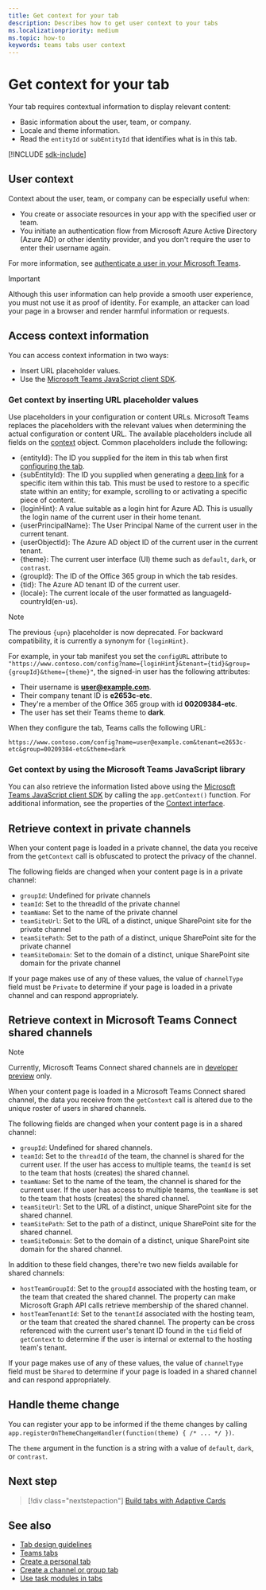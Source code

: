 ```yaml
---
title: Get context for your tab
description: Describes how to get user context to your tabs
ms.localizationpriority: medium
ms.topic: how-to
keywords: teams tabs user context
---
```


# Get context for your tab

Your tab requires contextual information to display relevant content:

* Basic information about the user, team, or company.
* Locale and theme information.
* Read the `entityId` or `subEntityId` that identifies what is in this tab.

[!INCLUDE [sdk-include](~/includes/sdk-include.md)]

## User context

Context about the user, team, or company can be especially useful when:

* You create or associate resources in your app with the specified user or team.
* You initiate an authentication flow from Microsoft Azure Active Directory (Azure AD) or other identity provider, and you don't require the user to enter their username again.

For more information, see [authenticate a user in your Microsoft Teams](~/concepts/authentication/authentication.md).

> [!IMPORTANT]
> Although this user information can help provide a smooth user experience, you must not use it as proof of identity.  For example, an attacker can load your page in a browser and render harmful information or requests.

## Access context information

You can access context information in two ways:

* Insert URL placeholder values.
* Use the [Microsoft Teams JavaScript client SDK](/javascript/api/overview/msteams-client).

### Get context by inserting URL placeholder values

Use placeholders in your configuration or content URLs. Microsoft Teams replaces the placeholders with the relevant values when determining the actual configuration or content URL. The available placeholders include all fields on the [context](/javascript/api/@microsoft/teams-js/microsoftteams.context?view=msteams-client-js-1.12.1&preserve-view=true) object. Common placeholders include the following:

* {entityId}: The ID you supplied for the item in this tab when first [configuring the tab](~/tabs/how-to/create-tab-pages/configuration-page.md).
* {subEntityId}: The ID you supplied when generating a [deep link](~/concepts/build-and-test/deep-links.md) for a specific item within this tab. This must be used to restore to a specific state within an entity; for example, scrolling to or activating a specific piece of content.
* {loginHint}: A value suitable as a login hint for Azure AD. This is usually the login name of the current user in their home tenant.
* {userPrincipalName}: The User Principal Name of the current user in the current tenant.
* {userObjectId}: The Azure AD object ID of the current user in the current tenant.
* {theme}: The current user interface (UI) theme such as `default`, `dark`, or `contrast`.
* {groupId}: The ID of the Office 365 group in which the tab resides.
* {tid}: The Azure AD tenant ID of the current user.
* {locale}: The current locale of the user formatted as languageId-countryId(en-us).

> [!NOTE]
> The previous `{upn}` placeholder is now deprecated. For backward compatibility, it is currently a synonym for `{loginHint}`.

For example, in your tab manifest you set the `configURL` attribute to `"https://www.contoso.com/config?name={loginHint}&tenant={tid}&group={groupId}&theme={theme}"`, the signed-in user has the following attributes:

* Their username is **user@example.com**.
* Their company tenant ID is **e2653c-etc**.
* They're a member of the Office 365 group with id **00209384-etc**.
* The user has set their Teams theme to **dark**.

When they configure the tab, Teams calls the following URL:

`https://www.contoso.com/config?name=user@example.com&tenant=e2653c-etc&group=00209384-etc&theme=dark`

### Get context by using the Microsoft Teams JavaScript library

You can also retrieve the information listed above using the [Microsoft Teams JavaScript client SDK](/javascript/api/overview/msteams-client) by calling the `app.getContext()` function. For additional information, see the properties of the [Context interface](/javascript/api/@microsoft/teams-js/app.context?view=msteams-client-js-latest&preserve-view=true).

## Retrieve context in private channels

When your content page is loaded in a private channel, the data you receive from the `getContext` call is obfuscated to protect the privacy of the channel.

The following fields are changed when your content page is in a private channel:

* `groupId`: Undefined for private channels
* `teamId`: Set to the threadId of the private channel
* `teamName`: Set to the name of the private channel
* `teamSiteUrl`: Set to the URL of a distinct, unique SharePoint site for the private channel
* `teamSitePath`: Set to the path of a distinct, unique SharePoint site for the private channel
* `teamSiteDomain`: Set to the domain of a distinct, unique SharePoint site domain for the private channel

If your page makes use of any of these values, the value of `channelType` field must be `Private` to determine if your page is loaded in a private channel and can respond appropriately.

## Retrieve context in Microsoft Teams Connect shared channels

> [!NOTE]
> Currently, Microsoft Teams Connect shared channels are in [developer preview](../../resources/dev-preview/developer-preview-intro.md) only.

When your content page is loaded in a Microsoft Teams Connect shared channel, the data you receive from the `getContext` call is altered due to the unique roster of users in shared channels.

The following fields are changed when your content page is in a shared channel:

* `groupId`: Undefined for shared channels.
* `teamId`: Set to the `threadId` of the team, the channel is shared for the current user. If the user has access to multiple teams, the `teamId` is set to the team that hosts (creates) the shared channel.
* `teamName`: Set to the name of the team, the channel is shared for the current user. If the user has access to multiple teams, the `teamName` is set to the team that hosts (creates) the shared channel.
* `teamSiteUrl`: Set to the URL of a distinct, unique SharePoint site for the shared channel.
* `teamSitePath`: Set to the path of a distinct, unique SharePoint site for the shared channel.
* `teamSiteDomain`: Set to the domain of a distinct, unique SharePoint site domain for the shared channel.

In addition to these field changes, there're two new fields available for shared channels:

* `hostTeamGroupId`: Set to the `groupId` associated with the hosting team, or the team that created the shared channel. The property can make Microsoft Graph API calls retrieve membership of the shared channel.
* `hostTeamTenantId`: Set to the `tenantId` associated with the hosting team, or the team that created the shared channel. The property can be cross referenced with the current user's tenant ID found in the `tid` field of `getContext` to determine if the user is internal or external to the hosting team's tenant.

If your page makes use of any of these values, the value of `channelType` field must be `Shared` to determine if your page is loaded in a shared channel and can respond appropriately.

## Handle theme change

You can register your app to be informed if the theme changes by calling `app.registerOnThemeChangeHandler(function(theme) { /* ... */ })`.

The `theme` argument in the function is a string with a value of `default`, `dark`, or `contrast`.

## Next step

> [!div class="nextstepaction"]
> [Build tabs with Adaptive Cards](~/tabs/how-to/build-adaptive-card-tabs.md)

## See also

* [Tab design guidelines](../../tabs/design/tabs.md)
* [Teams tabs](~/tabs/what-are-tabs.md)
* [Create a personal tab](~/tabs/how-to/create-personal-tab.md)
* [Create a channel or group tab](~/tabs/how-to/create-channel-group-tab.md)
* [Use task modules in tabs](~/task-modules-and-cards/task-modules/task-modules-tabs.md)
